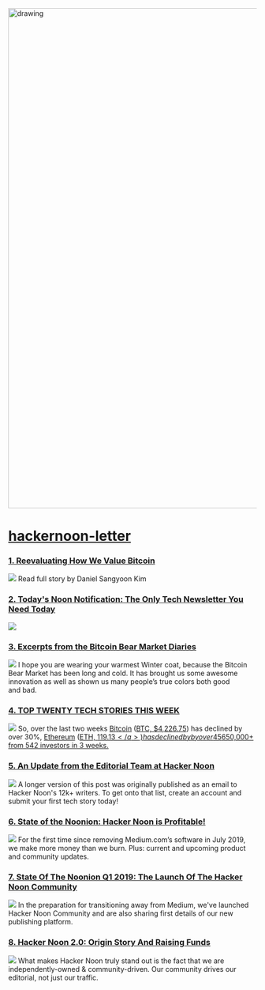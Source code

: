 <img src="https://hackernoon.com/banner-image.png" alt="drawing" width="1012"/>

# [hackernoon-letter](https://hackernoon.com/tagged/hackernoon-letter)
### [1. Reevaluating How We Value Bitcoin](https://hackernoon.com/reevaluating-how-we-value-bitcoin-1395c5484fa4)
![](https://cdn.hackernoon.com/drafts/py6f3zlq.png)
Read full story by Daniel Sangyoon Kim

### [2. Today's Noon Notification: The Only Tech Newsletter You Need Today](https://hackernoon.com/todays-noon-notification-xe7f3uvj)
![](https://firebasestorage.googleapis.com/v0/b/hackernoon-app.appspot.com/o/images%2FHrzvBX6xNSVZBKImURJl23sRwcQ2-2nd3uho.gif?alt=media&token=dcb9e89b-0645-43b5-8211-304a781911a7)


### [3. Excerpts from the Bitcoin Bear Market Diaries](https://hackernoon.com/excerpts-from-the-bitcoin-bear-market-diaries-2ccc213a74e6)
![](https://cdn.hackernoon.com/hn-images/1*kV6kIBt77dVXAzARioE96w.jpeg)
I hope you are wearing your warmest Winter coat, because the Bitcoin Bear Market has been long and cold. It has brought us some awesome innovation as well as shown us many people’s true colors both good and bad.

### [4. TOP TWENTY TECH STORIES THIS WEEK](https://hackernoon.com/top-twenty-tech-stories-this-week-197c2d585715)
![](https://hackernoon.com/hn-images/1*_rVqtu62U1vcrXuThqXluw.jpeg)
So, over the last two weeks <a href="https://hackernoon.com/bitcoin/home" target="_blank">Bitcoin</a> (<a href="https://coinmarketcap.com/currencies/bitcoin/" target="_blank">BTC, $4,226.75</a>) has declined by over 30%, <a href="https://hackernoon.com/ethereum/home" target="_blank">Ethereum</a> (<a href="https://coinmarketcap.com/currencies/ethereum/" target="_blank">ETH, $119.13</a>) has declined by by over 45%, and <a href="https://hackernoon.com/what-tech-startups-can-learn-from-the-faang-companies-best-business-practices-878c422249db" target="_blank">FAANG</a> has lost <a href="https://www.cnbc.com/2018/11/20/techs-popular-faang-stocks-have-lost-945-billion-and-counting-from-highs-amid-tech-rout.html" target="_blank">about a trillion dollars</a> worth of value in 6 weeks. What a great time to be <a href="http://bit.ly/HNshares" target="_blank">raising tech money</a>! Do check out the <a href="http://bit.ly/HNshares" target="_blank">Hacker Noon equity crowdfunding campaign</a> — we’re up to <strong>$650,000+ from 542 investors in 3 weeks</strong>.

### [5. An Update from the Editorial Team at Hacker Noon](https://hackernoon.com/a-brief-editorial-update-and-a-product-hunt-launch-letter-to-writers-jj9z3uoz)
![](https://firebasestorage.googleapis.com/v0/b/hackernoon-app.appspot.com/o/images%2FHrzvBX6xNSVZBKImURJl23sRwcQ2-gud3ufx.jpeg?alt=media&token=967fe1dc-16e8-4fd9-8f36-1d4dc6a32154)
A longer version of this post was originally published as an email to Hacker Noon's 12k+ writers. To get onto that list, create an account and submit your first tech story today!

### [6. State of the Noonion: Hacker Noon is Profitable!](https://hackernoon.com/state-of-the-noonion-updates-from-our-may-shareholders-letter-2v4k37i1)
![](https://cdn.hackernoon.com/images/ecMOMxkcdiQcfFoKdLHyrTUAYYX2-cjj32hs.jpeg)
For the first time since removing Medium.com’s software in July 2019, we make more money than we burn. Plus: current and upcoming product and community updates.

### [7. State Of The Noonion Q1 2019: The Launch Of The Hacker Noon Community](https://hackernoon.com/state-of-the-noonion-q1-2019-the-launch-of-the-hacker-noon-community-9cj32uq)
![](https://cdn.hackernoon.com/images/D7iB4iTOHyaFEVCL0l1uPlKRMsS2-2si324v.jpeg)
In the preparation for transitioning away from Medium, we've launched Hacker Noon Community and are also sharing first details of our new publishing platform.

### [8. Hacker Noon 2.0: Origin Story And Raising Funds](https://hackernoon.com/hacker-noon-20-origin-story-and-raising-funds-ypj32bn)
![](https://cdn.hackernoon.com/images/D7iB4iTOHyaFEVCL0l1uPlKRMsS2-jtq32qh.jpeg)
What makes Hacker Noon truly stand out is the fact that we are independently-owned & community-driven. Our community drives our editorial, not just our traffic.

